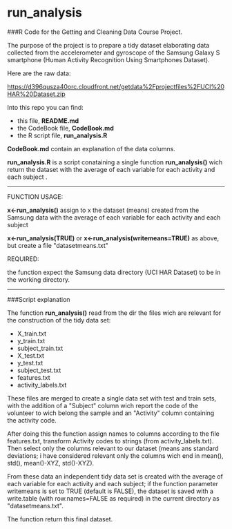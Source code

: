 run_analysis
============

###R Code for the Getting and Cleaning Data Course Project. 

The purpose of the project  is to prepare a tidy dataset elaborating data collected 
from the accelerometer and gyroscope of the Samsung Galaxy S smartphone 
(Human Activity Recognition Using Smartphones Dataset).

Here are the raw data:

https://d396qusza40orc.cloudfront.net/getdata%2Fprojectfiles%2FUCI%20HAR%20Dataset.zip

Into this repo you can find:  

  - this file, __README.md__
  - the CodeBook file, __CodeBook.md__
  - the R script file, __run_analysis.R__

__CodeBook.md__ contain an explanation of the data columns.


__run_analysis.R__ is a script conataining a single function __run_analysis()__
wich return the dataset with the average of each variable for each activity and each subject .


-------------------------------------------------  

FUNCTION USAGE:

   __x<-run\_analysis()__ assign to x the dataset (means) created from the Samsung data
    with the average of each variable for each activity and each subject 
   
   __x<-run\_analysis(TRUE)__ or 
   __x<-run\_analysis(writemeans=TRUE)__ as above, but create a file "datasetmeans.txt" 
  

REQUIRED:

 the function expect the Samsung data directory (UCI HAR Dataset) to be in the working directory.
  

-------------------------------------------------  
###Script explanation

The function __run_analysis()__ read from the dir the files wich are relevant for the construction 
of the tidy data set:  

 - X\_train.txt
 - y\_train.txt
 - subject\_train.txt
 - X\_test.txt
 - y\_test.txt
 - subject\_test.txt
 - features.txt
 - activity\_labels.txt
 
These files are merged to create a single data set with test and train sets, with the addition
of a "Subject" column wich report the code of the volunteer to wich belong the sample
and an "Activity" column containing the activity code.

After doing this the function assign names to columns according to the file features.txt,
transform Activity codes to strings (from activity_labels.txt).
Then select only the columns relevant to our dataset (means ans standard deviations; i have considered relevant only the columns wich end in mean(), std(), mean()-XYZ, std()-XYZ).

From these data an independent tidy data set is created with the average of each variable for each activity and each subject; if the function parameter writemeans is set to TRUE (default is FALSE), the dataset is saved with a write.table (with row.names=FALSE as required) in the current directory as "datasetmeans.txt".

The function return this final dataset.